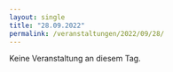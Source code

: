 ```yaml
---
layout: single
title: "28.09.2022"
permalink: /veranstaltungen/2022/09/28/
---
```


Keine Veranstaltung an diesem Tag.
